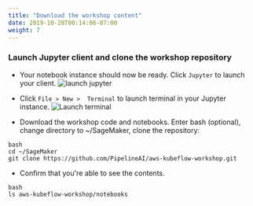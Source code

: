 ```yaml
---
title: "Download the workshop content"
date: 2019-10-28T00:14:06-07:00
weight: 7 
---
```

### Launch Jupyter client and clone the workshop repository
* Your notebook instance should now be ready. Click `Jupyter` to launch your client.
![launch jupyter](/images/setup/launch_jupyter.png)

* Click `File > New >  Terminal` to launch terminal in your Jupyter instance.
![Launch terminal](/images/setup/launch_terminal.png)

* Download the workshop code and notebooks. Enter bash (optional), change directory to ~/SageMaker, clone the repository:

```
bash
cd ~/SageMaker
git clone https://github.com/PipelineAI/aws-kubeflow-workshop.git
```

* Confirm that you're able to see the contents.
```
bash
ls aws-kubeflow-workshop/notebooks
```
